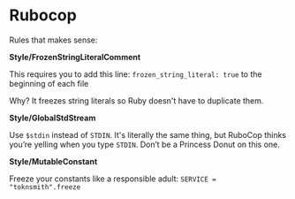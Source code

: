 # Rubocop

Rules that makes sense:

**Style/FrozenStringLiteralComment**

This requires you to add this line: `frozen_string_literal: true` to the beginning of each file

Why? It freezes string literals so Ruby doesn't have to duplicate them.

**Style/GlobalStdStream** 

Use `$stdin` instead of `STDIN`. It's literally the same thing, but RuboCop thinks you’re yelling when you type `STDIN`. Don’t be a Princess Donut on this one.

**Style/MutableConstant**

Freeze your constants like a responsible adult: `SERVICE = "toknsmith".freeze`